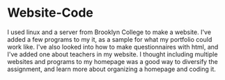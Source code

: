 # Website-Code
I used linux and a server from Brooklyn College to make a website. I've added a few programs to my it, as a sample for what my portfolio could work like. I've also looked into how to make questionnaires with html, and I've added one about teachers in my website. I thought including multiple websites and programs to my homepage was a good way to diversify the assignment, and learn more about organizing a homepage and coding it.
